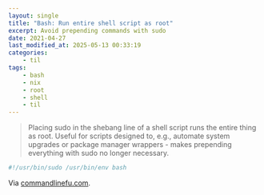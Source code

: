 ```yaml
---
layout: single
title: "Bash: Run entire shell script as root"
excerpt: Avoid prepending commands with sudo
date: 2021-04-27
last_modified_at: 2025-05-13 00:33:19
categories:
    - til
tags:
    - bash
    - nix
    - root
    - shell
    - til
---
```


> Placing sudo in the shebang line of a shell script runs the entire thing as root.
> Useful for scripts designed to, e.g., automate system upgrades or package manager wrappers -
> makes prepending everything with sudo no longer necessary.

```bash
#!/usr/bin/sudo /usr/bin/env bash
```

Via [commandlinefu.com](https://www.commandlinefu.com/commands/view/25273/run-entire-shell-script-as-root).
